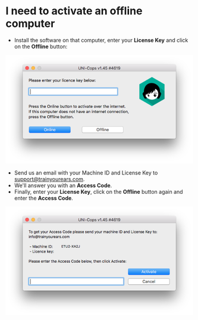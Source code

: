 # I need to activate an offline computer

* Install the software on that computer, enter your **License Key** and click on the **Offline** button:

![](../.gitbook/assets/screen-shot-2018-02-27-at-20.30.15.png)

* Send us an email with your Machine ID and License Key to [support@trainyourears.com](mailto:support@trainyourears.com).
* We'll answer you with an **Access Code**.
* Finally, enter your **License Key**, click on the **Offline** button again and enter the **Access Code**.

![](../.gitbook/assets/screen-shot-2018-02-27-at-20.35.39.png)

